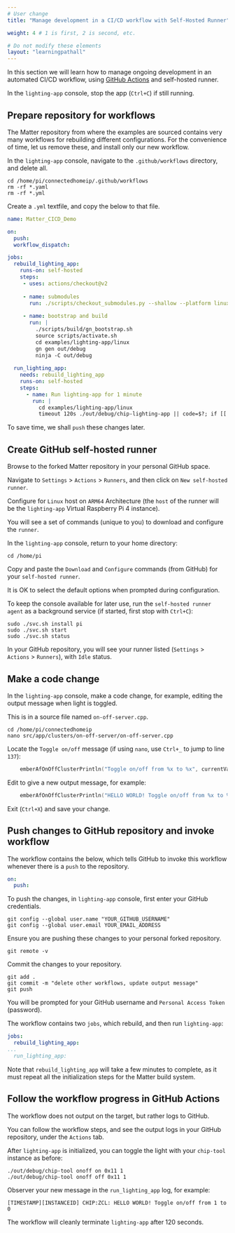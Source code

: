 ```yaml
---
# User change
title: "Manage development in a CI/CD workflow with Self-Hosted Runner"

weight: 4 # 1 is first, 2 is second, etc.

# Do not modify these elements
layout: "learningpathall"
---
```

In this section we will learn how to manage ongoing development in an automated CI/CD workflow, using [GitHub Actions](https://github.com/features/actions) and self-hosted runner.

In the `lighting-app` console, stop the app (`Ctrl+C`) if still running.

## Prepare repository for workflows

The Matter repository from where the examples are sourced contains very many workflows for rebuilding different configurations. For the convenience of time, let us remove these, and install only our new workflow.

In the `lighting-app` console, navigate to the `.github/workflows` directory, and delete all.
```console
cd /home/pi/connectedhomeip/.github/workflows
rm -rf *.yaml
rm -rf *.yml
```
Create a `.yml` textfile, and copy the below to that file.
```yml
name: Matter_CICD_Demo

on:
  push:
  workflow_dispatch:

jobs:
  rebuild_lighting_app:
    runs-on: self-hosted
    steps:
     - uses: actions/checkout@v2
     
     - name: submodules
       run: ./scripts/checkout_submodules.py --shallow --platform linux
       
     - name: bootstrap and build
       run: |
         ./scripts/build/gn_bootstrap.sh
         source scripts/activate.sh
         cd examples/lighting-app/linux
         gn gen out/debug
         ninja -C out/debug
         
  run_lighting_app:
    needs: rebuild_lighting_app
    runs-on: self-hosted
    steps:
      - name: Run lighting-app for 1 minute
        run: |
          cd examples/lighting-app/linux
          timeout 120s ./out/debug/chip-lighting-app || code=$?; if [[ $code -ne 124 && $code -ne 0 ]]; then exit $code; fi
```
To save time, we shall `push` these changes later.

## Create GitHub self-hosted runner

Browse to the forked Matter repository in your personal GitHub space.

Navigate to `Settings` > `Actions` > `Runners`, and then click on `New self-hosted runner`.

Configure for `Linux` host on `ARM64` Architecture (the `host` of the runner will be the `lighting-app` Virtual Raspberry Pi 4 instance).

You will see a set of commands (unique to you) to download and configure the `runner`.

In the `lighting-app` console, return to your home directory:
```console
cd /home/pi
```
Copy and paste the `Download` and `Configure` commands (from GitHub) for your `self-hosted runner`.

It is OK to select the default options when prompted during configuration.

To keep the console available for later use, run the `self-hosted runner agent` as a background service (if started, first stop with `Ctrl+C`):
```console
sudo ./svc.sh install pi
sudo ./svc.sh start
sudo ./svc.sh status
```
In your GitHub repository, you will see your runner listed (`Settings` > `Actions` > `Runners`), with `Idle` status.

## Make a code change

In the `lighting-app` console, make a code change, for example, editing the output message when light is toggled.

This is in a source file named `on-off-server.cpp`.
```console 
cd /home/pi/connectedhomeip
nano src/app/clusters/on-off-server/on-off-server.cpp
```
Locate the `Toggle on/off` message (if using `nano`, use `Ctrl+_` to jump to line `137`):
```C
    emberAfOnOffClusterPrintln("Toggle on/off from %x to %x", currentValue, newValue);
```
Edit to give a new output message, for example:
```C
    emberAfOnOffClusterPrintln("HELLO WORLD! Toggle on/off from %x to %x", currentValue, newValue);
```
Exit (`Ctrl+X`) and save your change.

## Push changes to GitHub repository and invoke workflow

The workflow contains the below, which tells GitHub to invoke this workflow whenever there is a `push` to the repository.
```yml
on:
  push:
```
To push the changes, in `lighting-app` console, first enter your GitHub credentials.
```console
git config --global user.name "YOUR_GITHUB_USERNAME"
git config --global user.email YOUR_EMAIL_ADDRESS
```
Ensure you are pushing these changes to your personal forked repository.
```console
git remote -v 
```
Commit the changes to your repository.
```console
git add .
git commit -m "delete other workflows, update output message"
git push
```
You will be prompted for your GitHub username and `Personal Access Token` (password).

The workflow contains two `jobs`, which rebuild, and then run `lighting-app`:
```yml
jobs:
  rebuild_lighting_app:
...
  run_lighting_app:
```
Note that `rebuild_lighting_app` will take a few minutes to complete, as it must repeat all the initialization steps for the Matter build system.

## Follow the workflow progress in GitHub Actions

The workflow does not output on the target, but rather logs to GitHub.

You can follow the workflow steps, and see the output logs in your GitHub repository, under the `Actions` tab.

After `lighting-app` is initialized, you can toggle the light with your `chip-tool` instance as before:
```console
./out/debug/chip-tool onoff on 0x11 1
./out/debug/chip-tool onoff off 0x11 1
```
Observer your new message in the `run_lighting_app` log, for example:
```
[TIMESTAMP][INSTANCEID] CHIP:ZCL: HELLO WORLD! Toggle on/off from 1 to 0
```
The workflow will cleanly terminate `lighting-app` after 120 seconds.
